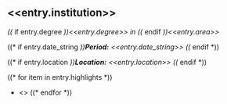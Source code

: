 ## <<entry.institution>>

*((* if entry.degree *))<<entry.degree>> in ((* endif *))<<entry.area>>*

((* if entry.date_string *))**Period:** <<entry.date_string>>
((* endif *))

((* if entry.location *))**Location:** <<entry.location>>
((* endif *))

((* for item in entry.highlights *))
- <<item>>
((* endfor *))
